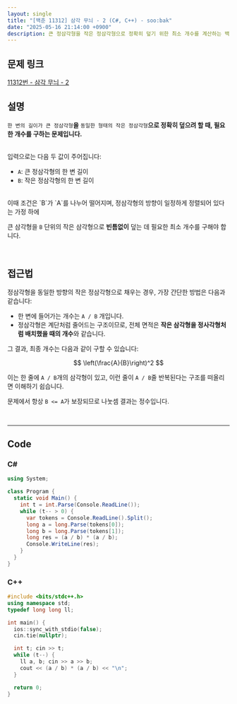 ```yaml
---
layout: single
title: "[백준 11312] 삼각 무늬 - 2 (C#, C++) - soo:bak"
date: "2025-05-16 21:14:00 +0900"
description: 큰 정삼각형을 작은 정삼각형으로 정확히 덮기 위한 최소 개수를 계산하는 백준 11312번 삼각 무늬 - 2 문제의 C# 및 C++ 풀이 및 해설
---
```


## 문제 링크
[11312번 - 삼각 무늬 - 2](https://www.acmicpc.net/problem/11312)

## 설명

`한 변의 길이가 큰 정삼각형`**을** `동일한 형태의 작은 정삼각형`**으로 정확히 덮으려 할 때, 필요한 개수를 구하는 문제입니다.**

<br>
입력으로는 다음 두 값이 주어집니다:

- `A`: 큰 정삼각형의 한 변 길이
- `B`: 작은 정삼각형의 한 변 길이

<br>
이때 조건은 `B`가 `A`를 나누어 떨어지며, 정삼각형의 방향이 일정하게 정렬되어 있다는 가정 하에

큰 삼각형을 `B` 단위의 작은 삼각형으로 **빈틈없이** 덮는 데 필요한 최소 개수를 구해야 합니다.

<br>

## 접근법

정삼각형을 동일한 방향의 작은 정삼각형으로 채우는 경우, 가장 간단한 방법은 다음과 같습니다:

- 한 변에 들어가는 개수는 `A / B` 개입니다.
- 정삼각형은 계단처럼 줄어드는 구조이므로, 전체 면적은 **작은 삼각형을 정사각형처럼 배치했을 때의 개수**와 같습니다.

그 결과, 최종 개수는 다음과 같이 구할 수 있습니다:

$$
\left(\frac{A}{B}\right)^2
$$

이는 한 줄에 `A / B`개의 삼각형이 있고, 이런 줄이 `A / B`줄 반복된다는 구조를 떠올리면 이해하기 쉽습니다.

문제에서 항상 `B <= A`가 보장되므로 나눗셈 결과는 정수입니다.

<br>

---

## Code

### C#
```csharp
using System;

class Program {
  static void Main() {
    int t = int.Parse(Console.ReadLine());
    while (t-- > 0) {
      var tokens = Console.ReadLine().Split();
      long a = long.Parse(tokens[0]);
      long b = long.Parse(tokens[1]);
      long res = (a / b) * (a / b);
      Console.WriteLine(res);
    }
  }
}
```

### C++
```cpp
#include <bits/stdc++.h>
using namespace std;
typedef long long ll;

int main() {
  ios::sync_with_stdio(false);
  cin.tie(nullptr);

  int t; cin >> t;
  while (t--) {
    ll a, b; cin >> a >> b;
    cout << (a / b) * (a / b) << "\n";
  }

  return 0;
}
```
